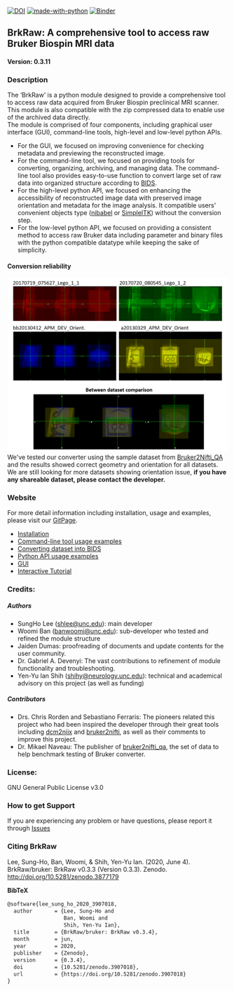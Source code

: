 [![DOI](https://zenodo.org/badge/245546149.svg)](https://zenodo.org/badge/latestdoi/245546149)
[![made-with-python](https://img.shields.io/badge/Made%20with-Python-1f425f.svg)](https://www.python.org/)
[![Binder](https://mybinder.org/badge_logo.svg)](https://mybinder.org/v2/gh/BrkRaw/tutorials/master)

## BrkRaw: A comprehensive tool to access raw Bruker Biospin MRI data
#### Version: 0.3.11
### Description

The ‘BrkRaw’ is a python module designed to provide a comprehensive tool to access raw data acquired from 
Bruker Biospin preclinical MRI scanner. This module is also compatible with the zip compressed data 
to enable use of the archived data directly.  
The module is comprised of four components, including graphical user interface (GUI), command-line tools, 
high-level and low-level python APIs.
- For the GUI, we focused on improving convenience for checking metadata and previewing the reconstructed image.
- For the command-line tool, we focused on providing tools for converting, organizing, archiving, and managing data.
The command-line tool also provides easy-to-use function to convert large set of raw data into organized structure
according to [BIDS](https://bids.neuroimaging.io).
- For the high-level python API, we focused on enhancing the accessibility of reconstructed image data with 
preserved image orientation and metadata for the image analysis. 
It compatible users' convenient objects type ([nibabel](https://nipy.org/nibabel/) or 
[SimpleITK](https://simpleitk.readthedocs.io/en/master/gettingStarted.html#python-binary-files)) 
without the conversion step. 
- For the low-level python API, we focused on providing a consistent method to access raw Bruker data including 
parameter and binary files with the python compatible datatype while keeping the sake of simplicity.

#### Conversion reliability
![Robust Orientation](imgs/bruker2nifti_qa.png)
We've tested our converter using the sample dataset from [Bruker2Nifti_QA](https://gitlab.com/naveau/bruker2nifti_qa) 
and the results showed correct geometry and orientation for all datasets.
We are still looking for more datasets showing orientation issue, 
**if you have any shareable dataset, please contact the developer.**

### Website
For more detail information including installation, usage and examples, 
please visit our [GitPage](https://brkraw.github.io).

- [Installation](https://brkraw.github.io/docs/gs_inst.html)
- [Command-line tool usage examples](https://brkraw.github.io/docs/gs_nii.html)
- [Converting dataset into BIDS](https://brkraw.github.io/docs/gs_bids.html)
- [Python API usage examples](https://brkraw.github.io/docs/ap_parent.html)
- [GUI](https://brkraw.github.io/docs/gs_gui.html)
- [Interactive Tutorial](https://mybinder.org/v2/gh/BrkRaw/tutorials/ac95b2c87b05664cb678c5dc1a930641397130ed)


### Credits:
##### Authors
- SungHo Lee (shlee@unc.edu): main developer
- Woomi Ban (banwoomi@unc.edu): sub-developer who tested and refined the module structure
- Jaiden Dumas: proofreading of documents and update contents for the user community.
- Dr. Gabriel A. Devenyi: The vast contributions to refinement of module functionality and troubleshooting.
- Yen-Yu Ian Shih (shihy@neurology.unc.edu): technical and academical advisory on this project (as well as funding)
##### Contributors
- Drs. Chris Rorden and Sebastiano Ferraris: The pioneers related this project who had been inspired the developer
 through their great tools including [dcm2niix](https://github.com/rordenlab/dcm2niix) and 
 [bruker2nifti](https://github.com/SebastianoF/bruker2nifti), as well as their comments to improve this project. 
- Dr. Mikael Naveau: The publisher of 
[bruker2nifti_qa](https://gitlab.com/naveau/bruker2nifti_qa), the set of data 
to help benchmark testing of Bruker converter.


### License:
GNU General Public License v3.0

### How to get Support
If you are experiencing any problem or have questions, please report it through 
[Issues](https://github.com/BrkRaw/bruker/issues)

### Citing BrkRaw
Lee, Sung-Ho, Ban, Woomi, & Shih, Yen-Yu Ian. (2020, June 4). BrkRaw/bruker: BrkRaw v0.3.3 (Version 0.3.3). 
Zenodo. http://doi.org/10.5281/zenodo.3877179


**BibTeX**
```
@software{lee_sung_ho_2020_3907018,
  author       = {Lee, Sung-Ho and
                  Ban, Woomi and
                  Shih, Yen-Yu Ian},
  title        = {BrkRaw/bruker: BrkRaw v0.3.4},
  month        = jun,
  year         = 2020,
  publisher    = {Zenodo},
  version      = {0.3.4},
  doi          = {10.5281/zenodo.3907018},
  url          = {https://doi.org/10.5281/zenodo.3907018}
}
```

